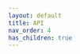 ```yaml
---
layout: default
title: API
nav_order: 4
has_children: true
---
```

<!--© 2024 Laserfiche.
See LICENSE-DOCUMENTATION and LICENSE-CODE in the project root for license information.-->

